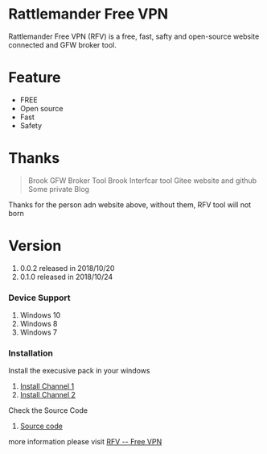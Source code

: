 ﻿# Rattlemander Free VPN


Rattlemander Free VPN (RFV) is a free, fast, safty and open-source website connected and GFW broker tool.
# Feature
  - FREE
  - Open source
  - Fast
  - Safety


# Thanks
> Brook GFW Broker Tool
> Brook Interfcar tool
> Gitee website and github
> Some private Blog

Thanks for the person adn website above, without them, RFV tool will not born

# Version
1. 0.0.2  released in 2018/10/20
2. 0.1.0  released in 2018/10/24

### Device Support
1. Windows 10
2. Windows 8
3. Windows 7

### Installation


Install the execusive pack in your windows 
1. [Install Channel 1](http://223.94.4.133:91/file/download?code=FD5FE10A8E66FDF4)
2. [Install Channel 2](https://gitee.com/wyatthuang/Free-VPN/attach_files)

Check the Source Code
1. [Source code](https://gitee.com/wyatthuang/Free-VPN)

more information please visit [RFV -- Free VPN](https://wyatthuang.gitee.io/rfv_page/)
